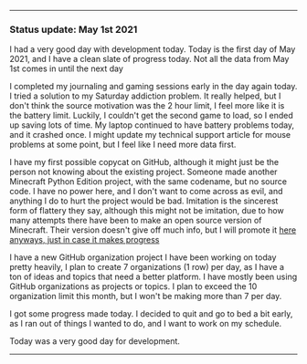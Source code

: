 
***

### Status update: May 1st 2021

I had a very good day with development today. Today is the first day of May 2021, and I have a clean slate of progress today. Not all the data from May 1st comes in until the next day

I completed my journaling and gaming sessions early in the day again today. I tried a solution to my Saturday addiction problem. It really helped, but I don't think the source motivation was the 2 hour limit, I feel more like it is the battery limit. Luckily, I couldn't get the second game to load, so I ended up saving lots of time. My laptop continued to have battery problems today, and it crashed once. I might update my technical support article for mouse problems at some point, but I feel like I need more data first.

I have my first possible copycat on GitHub, although it might just be the person not knowing about the existing project. Someone made another Minecraft Python Edition project, with the same codename, but no source code. I have no power here, and I don't want to come across as evil, and anything I do to hurt the project would be bad. Imitation is the sincerest form of flattery they say, although this might not be imitation, due to how many attempts there have been to make an open source version of Minecraft. Their version doesn't give off much info, but I will promote it [here anyways, just in case it makes progress](https://github.com/RedisKritov/mcpye)

I have a new GitHub organization project I have been working on today pretty heavily, I plan to create 7 organizations (1 row) per day, as I have a ton of ideas and topics that need a better platform. I have mostly been using GitHub organizations as projects or topics. I plan to exceed the 10 organization limit this month, but I won't be making more than 7 per day.

I got some progress made today. I decided to quit and go to bed a bit early, as I ran out of things I wanted to do, and I want to work on my schedule.

Today was a very good day for development.

***
